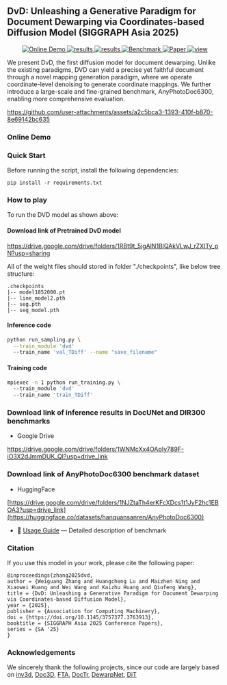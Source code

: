 ## DvD: Unleashing a Generative Paradigm for Document Dewarping via Coordinates-based Diffusion Model (SIGGRAPH Asia 2025)

<p align="center">
    <a href="[https://huggingface.co/spaces/hanquansanren/DvD]">
    <img src="https://img.shields.io/badge/%F0%9F%A4%97_HuggingFace-Online Demo-B0EE90?style=flat" alt="Online Demo">
  </a>
  <a href="https://drive.google.com/drive/folders/1WNMcXx4OApIy789F-iO3X2dJmmDUK_QI?usp=drive_link">
    <img src="https://img.shields.io/badge/Google Drive-Inference Results-orange?logo=google" alt="results">
  </a>
  <a href="https://drive.google.com/drive/folders/1RBt9t_5igAlN1BlQAkVLwJ_rZXITy_pN?usp=sharing">
    <img src="https://img.shields.io/badge/Google Drive-Models-ffbd45?logo=google" alt="results">
  </a>
  <a href="[https://huggingface.co/datasets/hanquansanren/AnyPhotoDoc6300](https://huggingface.co/datasets/hanquansanren/AnyPhotoDoc6300/tree/main)">
    <img src="https://img.shields.io/badge/%F0%9F%A4%97_HuggingFace-Benchmark-90EE90?style=flat" alt="Benchmark">
  </a>
  <a href="https://arxiv.org/abs/2505.21975">
    <img src="https://img.shields.io/badge/DvD paper-d4333f?logo=arxiv&logoColor=white&colorA=cccccc&colorB=d4333f&style=flat" alt="Paper">
  </a>
  <a href="https://komarev.com/ghpvc/?username=hanquansanren&repo=DvD&color=brightgreen&label=Views" alt="view">
    <img src="https://komarev.com/ghpvc/?username=hanquansanren&repo=DvD&color=brightgreen&label=Views" alt="view">
  </a>
</p>

We present DvD, the first diffusion model for document dewarping. Unlike the existing paradigms, DVD can yield a precise yet faithful document through a novel mapping generation paradigm, where we operate coordinate-level denoising to generate coordinate mappings. We further introduce a large-scale and fine-grained benchmark, AnyPhotoDoc6300, enabling more comprehensive evaluation.

https://github.com/user-attachments/assets/a2c5bca3-1393-410f-b870-8e69142bc635



### Online Demo





### Quick Start
Before running the script, install the following dependencies:

```shell
pip install -r requirements.txt
```


### How to play
To run the DVD model as shown above:

#### Download link of Pretrained DvD model 
https://drive.google.com/drive/folders/1RBt9t_5igAlN1BlQAkVLwJ_rZXITy_pN?usp=sharing

All of the weight files should stored in folder "./checkpoints", like below tree structure:
```
.checkpoints
|-- model1852000.pt
|-- line_model2.pth
|-- seg.pth
|-- seg_model.pth
```

#### Inference code
```bash
python run_sampling.py \
  --train_module 'dvd' 
  --train_name 'val_TDiff' --name "save_filename"
```

#### Training code
```bash
mpiexec -n 1 python run_training.py \  
  --train_module 'dvd' 
  --train_name 'train_TDiff' 
```

### Download link of inference results in DocUNet and DIR300 benchmarks
- Google Drive
  
https://drive.google.com/drive/folders/1WNMcXx4OApIy789F-iO3X2dJmmDUK_QI?usp=drive_link

### Download link of AnyPhotoDoc6300 benchmark dataset 

- HuggingFace

[https://drive.google.com/drive/folders/1NJZtaTh4erKFcXDcs1t1JyF2hc1EBOA3?usp=drive_link](https://huggingface.co/datasets/hanquansanren/AnyPhotoDoc6300)

- 📄 [Usage Guide](./BENCHMARK.md) — Detailed description of benchmark

### Citation

If you use this model in your work, please cite the following paper:
```
@inproceedings{zhang2025dvd,
author = {Weiguang Zhang and Huangcheng Lu and Maizhen Ning and Xiaowei Huang and Wei Wang and Kaizhu Huang and Qiufeng Wang},
title = {DvD: Unleashing a Generative Paradigm for Document Dewarping via Coordinates-based Diffusion Model},
year = {2025},
publisher = {Association for Computing Machinery},
doi = {https://doi.org/10.1145/3757377.3763913},
booktitle = {SIGGRAPH Asia 2025 Conference Papers},
series = {SA '25}
}
```
### Acknowledgements

We sincerely thank the following projects, since our code are largely based on 
[inv3d](https://github.com/FelixHertlein/inv3d),
[Doc3D](https://github.com/cvlab-stonybrook/doc3D-dataset),
[FTA](https://github.com/xiaomore/Document-Image-Dewarping),
[DocTr](https://github.com/fh2019ustc/DocTr),
[DewarpNet](https://github.com/cvlab-stonybrook/DewarpNet),
[DiT](https://github.com/facebookresearch/DiT)

                     




